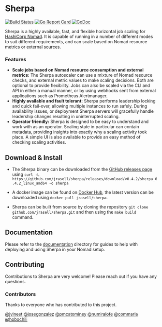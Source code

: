 # Sherpa

[![Build Status](https://travis-ci.org/jrasell/sherpa.svg?branch=master)](https://travis-ci.org/jrasell/sherpa) [![Go Report Card](https://goreportcard.com/badge/github.com/jrasell/sherpa)](https://goreportcard.com/report/github.com/jrasell/sherpa) [![GoDoc](https://godoc.org/github.com/jrasell/sherpa?status.svg)](https://godoc.org/github.com/jrasell/sherpa)

Sherpa is a highly available, fast, and flexible horizontal job scaling for [HashiCorp Nomad](https://www.nomadproject.io/). It is capable of running in a number of different modes to suit different requirements, and can scale based on Nomad resource metrics or external sources.

### Features
* __Scale jobs based on Nomad resource consumption and external metrics:__ The Sherpa autoscaler can use a mixture of Nomad resource checks, and external metric values to make scaling decisions. Both are optional to provide flexibility. Jobs can also be scaled via the CLI and API in either a manual manner, or by using webhooks sent from external applications such as Prometheus Alertmanager.
* __Highly available and fault tolerant:__ Sherpa performs leadership locking and quick fail-over, allowing multiple instances to run safely. During availability issues, or deployment Sherpa servers will gracefully handle leadership changes resulting in uninterrupted scaling. 
* __Operator friendly:__ Sherpa is designed to be easy to understand and work with as an operator. Scaling state in particular can contain metadata, providing insights into exactly why a scaling activity took place. A simple UI is also available to provide an easy method of checking scaling activities.

## Download & Install

* The Sherpa binary can be downloaded from the [GitHub releases page](https://github.com/jrasell/sherpa/releases) using `curl -L https://github.com/jrasell/sherpa/releases/download/v0.4.2/sherpa_0.4.2_linux_amd64 -o sherpa`

* A docker image can be found on [Docker Hub](https://hub.docker.com/r/jrasell/sherpa/), the latest version can be downloaded using `docker pull jrasell/sherpa`.

* Sherpa can be built from source by cloning the repository `git clone github.com/jrasell/sherpa.git` and then using the `make build` command. 

## Documentation

Please refer to the [documentation](./docs) directory for guides to help with deploying and using Sherpa in your Nomad setup.

## Contributing

Contributions to Sherpa are very welcome! Please reach out if you have any questions.

### Contributors

Thanks to everyone who has contributed to this project.

[@jvineet](https://github.com/jvineet) [@josegonzalez](https://github.com/josegonzalez) [@pmcatominey](https://github.com/pmcatominey) [@numiralofe](https://github.com/numiralofe) [@commarla](https://github.com/commarla) [@hobochili](https://github.com/hobochili)
